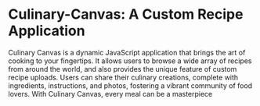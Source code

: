 # Culinary-Canvas: A Custom Recipe Application

Culinary Canvas is a dynamic JavaScript application that brings the art of cooking to your fingertips. It allows users to browse a wide array of recipes from around the world, and also provides the unique feature of custom recipe uploads. Users can share their culinary creations, complete with ingredients, instructions, and photos, fostering a vibrant community of food lovers. With Culinary Canvas, every meal can be a masterpiece
